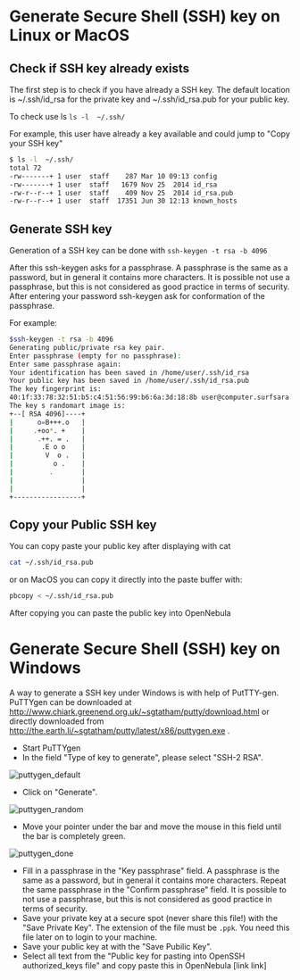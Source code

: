 

# Generate Secure Shell (SSH) key on Linux or MacOS

## Check if SSH key already exists

The first step is to check if you have already a SSH key. The default location is ~/.ssh/id_rsa for the private key and  ~/.ssh/id_rsa.pub for your public key. 

To check use ls `ls -l  ~/.ssh/`

For example, this user have already a key available and could jump to "Copy your SSH key"
```sh
$ ls -l  ~/.ssh/
total 72
-rw-------+ 1 user  staff    287 Mar 10 09:13 config
-rw-------+ 1 user  staff   1679 Nov 25  2014 id_rsa
-rw-r--r--+ 1 user  staff    409 Nov 25  2014 id_rsa.pub
-rw-r--r--+ 1 user  staff  17351 Jun 30 12:13 known_hosts
````

## Generate SSH key

Generation of a SSH key can be done with `ssh-keygen -t rsa -b 4096` 

After this ssh-keygen asks for a passphrase. A passphrase is the same as a password, but in general it contains more characters. It is possible not use a passphrase, but this is not considered as good practice in terms of security. After entering your password ssh-keygen ask for conformation of the passphrase.

For example:

```sh
$ssh-keygen -t rsa -b 4096 
Generating public/private rsa key pair.
Enter passphrase (empty for no passphrase):
Enter same passphrase again:
Your identification has been saved in /home/user/.ssh/id_rsa
Your public key has been saved in /home/user/.ssh/id_rsa.pub
The key fingerprint is:
40:1f:33:78:32:51:b5:c4:51:56:99:b6:6a:3d:18:8b user@computer.surfsara.nl
The key s randomart image is:
+--[ RSA 4096]----+
|      o=B+++.o   |
|     .+oo*. +    |
|      .++. = .   |
|       .E o o    |
|        V  o .   |
|          o .    |
|         .       |
|                 |
|                 |
+-----------------+
```
## Copy your Public SSH key

You can copy paste your public key after displaying with cat
```sh
cat ~/.ssh/id_rsa.pub
```

or on MacOS you can copy it directly into the paste buffer with:
```sh
pbcopy < ~/.ssh/id_rsa.pub
```
After copying you can paste the public key into OpenNebula

# Generate Secure Shell (SSH) key on Windows

A way to generate a SSH key under Windows is with help of PutTTY-gen. PuTTYgen can be downloaded at http://www.chiark.greenend.org.uk/~sgtatham/putty/download.html or directly downloaded from http://the.earth.li/~sgtatham/putty/latest/x86/puttygen.exe .

* Start PuTTYgen
* In the field "Type of key to generate", please select "SSH-2 RSA".

![puttygen_default](https://doc.hpccloud.surfsara.nl/oortdoc/docs/raw/master/images/puttygen_default.png)

* Click on  "Generate".

![puttygen_random](https://doc.hpccloud.surfsara.nl/oortdoc/docs/raw/master/images/puttygen_random.png)

* Move your pointer under the bar and move the mouse in this field until the bar is completely green.

![puttygen_done](https://doc.hpccloud.surfsara.nl/oortdoc/docs/raw/master/images/puttygen_done.png)

* Fill in a passphrase in the "Key passphrase" field. A passphrase is the same as a password, but in general it contains more characters. Repeat the same passphrase in the  "Confirm passphrase" field. It is possible to not use a passphrase, but this is not considered as good practice in terms of security.
* Save your private key at a secure spot (never share this file!) with the "Save Private Key". The extension of the file must be `.ppk`. You need this file later on to login to your machine.
* Save your public key at with the "Save Pubilic Key".
* Select all text from the "Public key for pasting into OpenSSH authorized_keys file" and copy paste this in OpenNebula [link link]